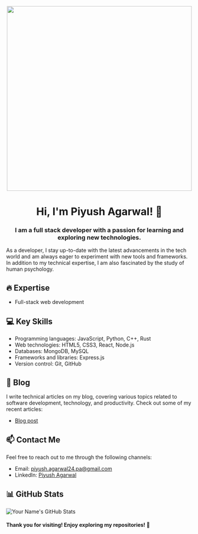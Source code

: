 <div align="center">
<img width="500"  src="https://images.unsplash.com/photo-1531297484001-80022131f5a1?ixlib=rb-4.0.3&ixid=M3wxMjA3fDB8MHxzZWFyY2h8NHx8dGVjaG5vbG9neXxlbnwwfHwwfHx8MA%3D%3D&w=1000&q=80">
<h1 align="center">Hi, I'm Piyush Agarwal! 👋</h1>
<h3 align="center">I am a full stack developer with a passion for learning and exploring new technologies.</h3>
</div>

As a developer, I stay up-to-date with the latest advancements in the tech world and am always eager to experiment with new tools and frameworks. In addition to my technical expertise, I am also fascinated by the study of human psychology.

<!-- Your Areas of Expertise -->
## 🔥 Expertise

- Full-stack web development

<!-- Your Key Skills -->
## 💻 Key Skills

- Programming languages: JavaScript, Python, C++, Rust
- Web technologies: HTML5, CSS3, React, Node.js
- Databases: MongoDB, MySQL
- Frameworks and libraries: Express.js
- Version control: Git, GitHub

<!-- Your Blog -->
## 📝 Blog

I write technical articles on my blog, covering various topics related to software development, technology, and productivity. Check out some of my recent articles:

- [Blog post](https://piyushagarwal.hashnode.dev)

<!-- Your Contact Information -->
## 📫 Contact Me

Feel free to reach out to me through the following channels:

- Email: piyush.agarwal24.pa@gmail.com
- LinkedIn: [Piyush Agarwal](https://www.linkedin.com/in/piyush-agarwal-4abab2221/)

<!-- Your Stats -->
## 📊 GitHub Stats

![Your Name's GitHub Stats](https://github-readme-stats.vercel.app/api?username=piyushhagarwal&show_icons=true&theme=radical)


<!-- Footer -->
#### Thank you for visiting! Enjoy exploring my repositories! 🚀
